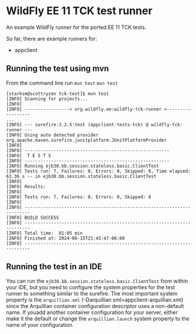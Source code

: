 # WildFly EE 11 TCK test runner
An example WildFly runner for the ported EE 11 TCK tests.

So far, there are example runners for:
- appclient

## Running the test using mvn
From the command line run `mvn test`
`mvn test`
```shell
[starksm@scottryzen tck-test]$ mvn test
[INFO] Scanning for projects...
[INFO] 
[INFO] -----------------< org.wildfly.ee:wildfly-tck-runner >------------------
...
[INFO] --- surefire:3.2.5:test (appclient-tests-tck) @ wildfly-tck-runner ---
[INFO] Using auto detected provider org.apache.maven.surefire.junitplatform.JUnitPlatformProvider
[INFO] 
[INFO] -------------------------------------------------------
[INFO]  T E S T S
[INFO] -------------------------------------------------------
[INFO] Running ejb30.bb.session.stateless.basic.ClientTest
[INFO] Tests run: 7, Failures: 0, Errors: 0, Skipped: 0, Time elapsed: 63.36 s -- in ejb30.bb.session.stateless.basic.ClientTest
[INFO] 
[INFO] Results:
[INFO] 
[INFO] Tests run: 7, Failures: 0, Errors: 0, Skipped: 0
[INFO] 
[INFO] ------------------------------------------------------------------------
[INFO] BUILD SUCCESS
[INFO] ------------------------------------------------------------------------
[INFO] Total time:  01:05 min
[INFO] Finished at: 2024-06-15T21:43:47-06:00
[INFO] ------------------------------------------------------------------------
```

## Running the test in an IDE
You can run the `ejb30.bb.session.stateless.basic.ClientTest` from within your IDE, but
you need to configure the system properties for the test runner to something similar to
the surefire. The most important system property is the `arquillian.xml` (-Darquillian.xml=appclient-arquillian.xml) since the Arquillian container configuration descriptor
uses a non-default name. If youadd another container configuration for your server, either
make it the default or change the `arquillian.launch` system property to the name of your
configuration.

